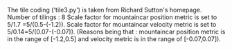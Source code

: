The tile coding ('tile3.py') is taken from Richard Sutton's homepage.
Number of tilings : 8
Scale factor for mountaincar position metric is set to 5/1.7 =5/(0.5-(-1.2)).
Scale factor for mountaincar velocity metric is set to 5/0.14=5/(0.07-(-0.07)).
(Reasons being that : mountaincar position metric is in the range of [-1.2,0.5] and velocity metric is in the range 
of [-0.07,0.07]). 
